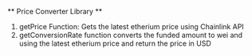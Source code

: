 ** Price Converter Library **
1. getPrice Function: Gets the latest etherium price using Chainlink API
2. getConversionRate function converts the funded amount to wei and using the latest etherium price and return the price in USD
